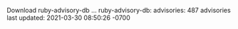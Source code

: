 Download ruby-advisory-db ...
ruby-advisory-db:
  advisories:	487 advisories
  last updated:	2021-03-30 08:50:26 -0700
